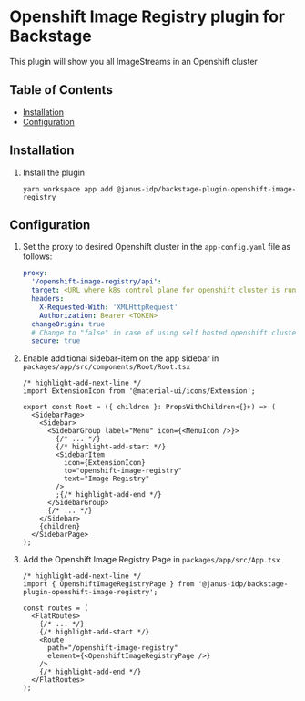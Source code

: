 # Openshift Image Registry plugin for Backstage

This plugin will show you all ImageStreams in an Openshift cluster

## Table of Contents

- [Installation](#installation)
- [Configuration](#configuration)

## Installation

1. Install the plugin

   ```console
   yarn workspace app add @janus-idp/backstage-plugin-openshift-image-registry
   ```

## Configuration

1. Set the proxy to desired Openshift cluster in the `app-config.yaml` file as follows:

   ```yaml title="app-config.yaml"
   proxy:
     '/openshift-image-registry/api':
     target: <URL where k8s control plane for openshift cluster is running>
     headers:
       X-Requested-With: 'XMLHttpRequest'
       Authorization: Bearer <TOKEN>
     changeOrigin: true
     # Change to "false" in case of using self hosted openshift cluster with a self-signed certificate
     secure: true
   ```

2. Enable additional sidebar-item on the app sidebar in `packages/app/src/components/Root/Root.tsx`

   ```tsx title="packages/app/src/components/Root/Root.tsx"
   /* highlight-add-next-line */
   import ExtensionIcon from '@material-ui/icons/Extension';

   export const Root = ({ children }: PropsWithChildren<{}>) => (
     <SidebarPage>
       <Sidebar>
         <SidebarGroup label="Menu" icon={<MenuIcon />}>
           {/* ... */}
           {/* highlight-add-start */}
           <SidebarItem
             icon={ExtensionIcon}
             to="openshift-image-registry"
             text="Image Registry"
           />
           ;{/* highlight-add-end */}
         </SidebarGroup>
         {/* ... */}
       </Sidebar>
       {children}
     </SidebarPage>
   );
   ```

3. Add the Openshift Image Registry Page in `packages/app/src/App.tsx`

   ```tsx title="packages/app/src/App.tsx"
   /* highlight-add-next-line */
   import { OpenshiftImageRegistryPage } from '@janus-idp/backstage-plugin-openshift-image-registry';

   const routes = (
     <FlatRoutes>
       {/* ... */}
       {/* highlight-add-start */}
       <Route
         path="/openshift-image-registry"
         element={<OpenshiftImageRegistryPage />}
       />
       {/* highlight-add-end */}
     </FlatRoutes>
   );
   ```
